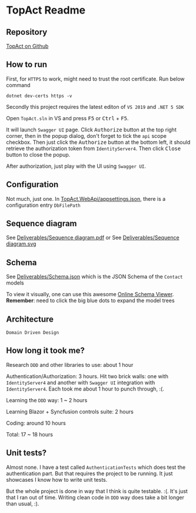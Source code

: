 # TopAct Readme

## Repository
[TopAct on Github](https://github.com/imgen/TopAct)

## How to run
First, for `HTTPS` to work, might need to trust the root certificate. Run below command

	dotnet dev-certs https -v

Secondly this project requires the latest editon of `VS 2019` and `.NET 5 SDK`

Open `TopAct.sln` in VS and press <kbd>F5</kbd> or <kbd>Ctrl</kbd> + <kbd>F5</kbd>. 

It will launch `Swagger UI` page. Click <kbd>Authorize</kbd> button at the top right corner, then in the popup dialog, don't forget to tick the `api` scope checkbox. Then just click the  <kbd>Authorize</kbd> button at the bottom left, it should retrieve the authorization token from `IdentityServer4`. Then click <kbd>Close</kbd> button to close the popup. 

After authorization, just play with the UI using `Swagger UI`. 

## Configuration
Not much, just one. In [TopAct.WebApi/appsettings.json](https://github.com/imgen/TopAct/blob/master/TopAct.WebApi/appsettings.json), there is a configuration entry `DbFilePath`

## Sequence diagram
See [Deliverables/Sequence diagram.pdf](https://github.com/imgen/TopAct/blob/master/Deliverables/Sequence%20diagram.pdf) or See [Deliverables/Sequence diagram.svg](https://github.com/imgen/TopAct/blob/master/Deliverables/Sequence%20diagram.svg)

## Schema
See [Deliverables/Schema.json](https://github.com/imgen/TopAct/blob/master/Deliverables/schema.json) which is the JSON Schema of the `Contact` models

To view it visually, one can use this awesome [Online Schema Viewer](https://navneethg.github.io/jsonschemaviewer/). **Remember**: need to click the big blue dots to expand the model trees

## Architecture

`Domain Driven Design`
	
## How long it took me?
 Research `DDD` and other libraries to use: about 1 hour
 
 Authentication/Authorization: 3 hours. Hit two brick walls: one with `IdentityServer4` and another with `Swagger UI` integration with `IdentityServer4`. Each took me about 1 hour to punch through, :(.
 
 Learning the `DDD` way: 1 ~ 2 hours
 
 Learning Blazor + Syncfusion controls suite: 2 hours
 
 Coding: around 10 hours
 
 Total: 17 ~ 18 hours
 
 ## Unit tests?
 Almost none. I have a test called `AuthenticationTests` which does test the authentication part. But that requires the project to be running. It just showcases I know how to write unit tests. 
 
 But the whole project is done in way that I think is quite testable. :(. It's just that I ran out of time. Writing clean code in `DDD` way does take a bit longer than usual, :).
